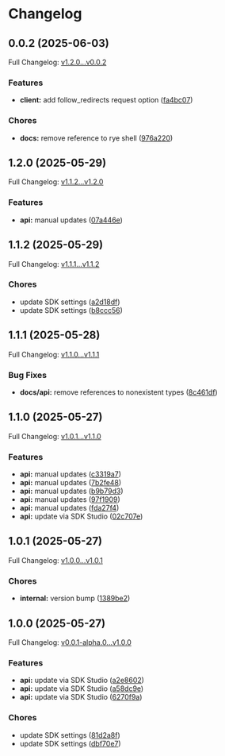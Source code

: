 # Changelog

## 0.0.2 (2025-06-03)

Full Changelog: [v1.2.0...v0.0.2](https://github.com/premAI-io/prem-py-sdk/compare/v1.2.0...v0.0.2)

### Features

* **client:** add follow_redirects request option ([fa4bc07](https://github.com/premAI-io/prem-py-sdk/commit/fa4bc070a8346b36bf7f615847ff80f869dc1be3))


### Chores

* **docs:** remove reference to rye shell ([976a220](https://github.com/premAI-io/prem-py-sdk/commit/976a220a2e8ef966fce0e77129d44a5773e11047))

## 1.2.0 (2025-05-29)

Full Changelog: [v1.1.2...v1.2.0](https://github.com/premAI-io/prem-py-sdk/compare/v1.1.2...v1.2.0)

### Features

* **api:** manual updates ([07a446e](https://github.com/premAI-io/prem-py-sdk/commit/07a446ed0a0f51654d920764f0f079fdbf65a429))

## 1.1.2 (2025-05-29)

Full Changelog: [v1.1.1...v1.1.2](https://github.com/premAI-io/prem-py-sdk/compare/v1.1.1...v1.1.2)

### Chores

* update SDK settings ([a2d18df](https://github.com/premAI-io/prem-py-sdk/commit/a2d18df81ce9f5cea75350689fb82a5360dc8e6a))
* update SDK settings ([b8ccc56](https://github.com/premAI-io/prem-py-sdk/commit/b8ccc56374bb228d16ac2832d841bdb39ff3e85e))

## 1.1.1 (2025-05-28)

Full Changelog: [v1.1.0...v1.1.1](https://github.com/premAI-io/prem-py-sdk/compare/v1.1.0...v1.1.1)

### Bug Fixes

* **docs/api:** remove references to nonexistent types ([8c461df](https://github.com/premAI-io/prem-py-sdk/commit/8c461df478043bbbca782cf8b1074d303af1f236))

## 1.1.0 (2025-05-27)

Full Changelog: [v1.0.1...v1.1.0](https://github.com/premAI-io/prem-py-sdk/compare/v1.0.1...v1.1.0)

### Features

* **api:** manual updates ([c3319a7](https://github.com/premAI-io/prem-py-sdk/commit/c3319a768e0b2b8fd217829926bbb4fd8167b9aa))
* **api:** manual updates ([7b2fe48](https://github.com/premAI-io/prem-py-sdk/commit/7b2fe48b60338a5ba7fa5ef22148de4a2736821b))
* **api:** manual updates ([b9b79d3](https://github.com/premAI-io/prem-py-sdk/commit/b9b79d3d4cebc18fd606e58799ff38580256d6a7))
* **api:** manual updates ([97f1909](https://github.com/premAI-io/prem-py-sdk/commit/97f1909dfc99841839b3a5c0e20b8c5fce79b718))
* **api:** manual updates ([fda27f4](https://github.com/premAI-io/prem-py-sdk/commit/fda27f43b7f0fce206e9953737c2aa74002293dd))
* **api:** update via SDK Studio ([02c707e](https://github.com/premAI-io/prem-py-sdk/commit/02c707e66d954c3f01d494feead42ad1c1d763a7))

## 1.0.1 (2025-05-27)

Full Changelog: [v1.0.0...v1.0.1](https://github.com/premAI-io/prem-py-sdk/compare/v1.0.0...v1.0.1)

### Chores

* **internal:** version bump ([1389be2](https://github.com/premAI-io/prem-py-sdk/commit/1389be29f10ac2989646b8fcb4271ac6553f7b6c))

## 1.0.0 (2025-05-27)

Full Changelog: [v0.0.1-alpha.0...v1.0.0](https://github.com/premAI-io/prem-py-sdk/compare/v0.0.1-alpha.0...v1.0.0)

### Features

* **api:** update via SDK Studio ([a2e8602](https://github.com/premAI-io/prem-py-sdk/commit/a2e86023709e4ba732e40b8f58ecc3c79298692a))
* **api:** update via SDK Studio ([a58dc9e](https://github.com/premAI-io/prem-py-sdk/commit/a58dc9ed4411558e0eb307462993caf52b38efe8))
* **api:** update via SDK Studio ([6270f9a](https://github.com/premAI-io/prem-py-sdk/commit/6270f9a56db3436b3afb6b31efbec5a3a68b5819))


### Chores

* update SDK settings ([81d2a8f](https://github.com/premAI-io/prem-py-sdk/commit/81d2a8f510c5f77640ba9ea7a8340657e06a4e32))
* update SDK settings ([dbf70e7](https://github.com/premAI-io/prem-py-sdk/commit/dbf70e7774e0567b3a9e3bcf889d4b540237fab8))
